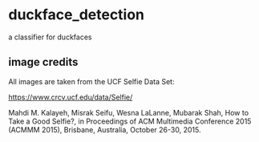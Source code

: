 # duckface_detection
a classifier for duckfaces
## image credits
All images are taken from the UCF Selfie Data Set:

https://www.crcv.ucf.edu/data/Selfie/

Mahdi M. Kalayeh, Misrak Seifu, Wesna LaLanne, Mubarak Shah, How to Take a Good Selfie?, in Proceedings of ACM Multimedia Conference 2015 (ACMMM 2015), Brisbane, Australia, October 26-30, 2015.